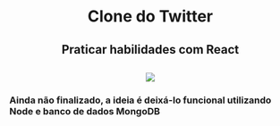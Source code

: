 <h1 align="center">Clone do Twitter</h1>
<h2 align="center">Praticar habilidades com React</h2>
<h2 align="center">
  <img src="https://i.imgur.com/X3rPUju.png">
</h2>

<h3>Ainda não finalizado, a ideia é deixá-lo funcional utilizando Node e banco de dados MongoDB</h3>
